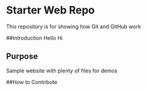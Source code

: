 # Starter Web Repo

This repository is for showing how Git and GitHub work

##Introduction
Hello
Hi
## Purpose

Sample website with plenty of files for demos

##How to Contribute
